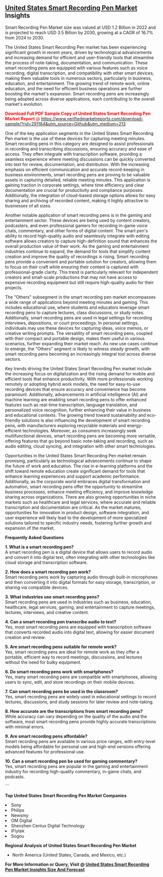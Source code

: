<h2><a href="https://www.verifiedmarketreports.com/download-sample/?rid=291184&amp;utm_source=Github&amp;utm_medium=213" target="_blank">United States Smart Recording Pen Market</a> Insights</h2><p>Smart Recording Pen Market size was valued at USD 1.2 Billion in 2022 and is projected to reach USD 3.5 Billion by 2030, growing at a CAGR of 16.7% from 2024 to 2030.</p><p><p>The United States Smart Recording Pen market has been experiencing significant growth in recent years, driven by technological advancements and increasing demand for efficient and user-friendly tools that streamline the process of note-taking, documentation, and communication. These smart recording pens are equipped with various features such as voice recording, digital transcription, and compatibility with other smart devices, making them valuable tools in numerous sectors, particularly in business, education, and entertainment. The growing trend of remote work, online education, and the need for efficient business operations are further boosting the market's expansion. Smart recording pens are increasingly being adopted across diverse applications, each contributing to the overall market's evolution.</p><p><p><span class=""><span style="color: #ff0000;"><strong>Download Full PDF Sample Copy of United States Smart Recording Pen Market Report</strong> @ </span><a href="https://www.verifiedmarketreports.com/download-sample/?rid=291184&amp;utm_source=Github&amp;utm_medium=213" target="_blank">https://www.verifiedmarketreports.com/download-sample/?rid=291184&amp;utm_source=Github&amp;utm_medium=213</a></span></p></p><p>One of the key application segments in the United States Smart Recording Pen market is the use of these devices for capturing meeting minutes. Smart recording pens in this category are designed to assist professionals in recording and transcribing discussions, ensuring accuracy and ease of access. They often integrate with transcription software, providing a seamless experience where meeting discussions can be quickly converted into text for review, documentation, and distribution. With the increasing emphasis on efficient communication and accurate record-keeping in business environments, smart recording pens are proving to be valuable assets in capturing detailed, reliable meeting minutes. This application is gaining traction in corporate settings, where time efficiency and clear documentation are crucial for productivity and compliance purposes. Additionally, the integration of cloud-based storage options allows for easy sharing and archiving of recorded content, making it highly attractive to businesses of all sizes.</p><p>Another notable application of smart recording pens is in the gaming and entertainment sector. These devices are being used by content creators, podcasters, and even professional gamers for recording in-game voice chats, commentary, and other forms of digital content. The smart pen's ability to record high-quality audio and seamlessly integrate with editing software allows creators to capture high-definition sound that enhances the overall production value of their work. As the gaming and entertainment industries continue to expand, the demand for tools that simplify content creation and improve the quality of recordings is rising. Smart recording pens provide a convenient and portable solution for creators, allowing them to focus on their craft while ensuring their content is captured with professional-grade clarity. This trend is particularly relevant for independent creators and small-scale productions that may not have access to expensive recording equipment but still require high-quality audio for their projects.</p><p>The "Others" subsegment in the smart recording pen market encompasses a wide range of applications beyond meeting minutes and gaming. This includes educational use, where students and educators leverage smart recording pens to capture lectures, class discussions, or study notes. Additionally, smart recording pens are used in legal settings for recording interviews, depositions, or court proceedings. In personal settings, individuals may use these devices for capturing ideas, voice memos, or creative writing prompts. The versatility of smart recording pens, coupled with their compact and portable design, makes them useful in various scenarios, further expanding their market reach. As new use cases continue to emerge, the "Others" segment is likely to witness steady growth, with smart recording pens becoming an increasingly integral tool across diverse sectors.</p><p>Key trends driving the United States Smart Recording Pen market include the increasing focus on digitalization and the rising demand for mobile and efficient tools that enhance productivity. With more professionals working remotely or adopting hybrid work models, the need for easy-to-use recording devices that ensure accuracy and convenience has become paramount. Additionally, advancements in artificial intelligence (AI) and machine learning are enabling smart recording pens to offer enhanced features such as real-time transcription, language translation, and personalized voice recognition, further enhancing their value in business and educational contexts. The growing trend toward sustainability and eco-friendly solutions is also influencing the development of smart recording pens, with manufacturers exploring recyclable materials and energy-efficient technologies. Moreover, as consumers increasingly seek multifunctional devices, smart recording pens are becoming more versatile, offering features that go beyond basic note-taking and recording, such as audio editing, cloud syncing, and integration with other smart technologies.</p><p>Opportunities in the United States Smart Recording Pen market remain promising, particularly as technological advancements continue to shape the future of work and education. The rise in e-learning platforms and the shift toward remote education create significant demand for tools that enhance learning experiences and support academic performance. Additionally, as the corporate world embraces digital transformation and automation, smart recording pens offer the opportunity to streamline business processes, enhance meeting efficiency, and improve knowledge sharing across organizations. There are also growing opportunities in niche markets such as healthcare and legal services, where accurate and reliable transcription and documentation are critical. As the market matures, opportunities for innovation in product design, software integration, and user experience will likely lead to the development of more specialized solutions tailored to specific industry needs, fostering further growth and expansion of the market.</p><p><b>Frequently Asked Questions</b></p><p><b>1. What is a smart recording pen?</b><br>A smart recording pen is a digital device that allows users to record audio and convert it into digital text, often integrating with other technologies like cloud storage and transcription software.</p><p><b>2. How does a smart recording pen work?</b><br>Smart recording pens work by capturing audio through built-in microphones and then converting it into digital formats for easy storage, transcription, or sharing via compatible devices.</p><p><b>3. What industries use smart recording pens?</b><br>Smart recording pens are used in industries such as business, education, healthcare, legal services, gaming, and entertainment to capture meetings, lectures, interviews, and creative content.</p><p><b>4. Can a smart recording pen transcribe audio to text?</b><br>Yes, most smart recording pens are equipped with transcription software that converts recorded audio into digital text, allowing for easier document creation and review.</p><p><b>5. Are smart recording pens suitable for remote work?</b><br>Yes, smart recording pens are ideal for remote work as they offer a portable, efficient way to record meetings, discussions, and lectures without the need for bulky equipment.</p><p><b>6. Do smart recording pens work with smartphones?</b><br>Yes, many smart recording pens are compatible with smartphones, allowing users to sync, edit, and store recordings on their mobile devices.</p><p><b>7. Can smart recording pens be used in the classroom?</b><br>Yes, smart recording pens are widely used in educational settings to record lectures, discussions, and study sessions for later review and note-taking.</p><p><b>8. How accurate are the transcriptions from smart recording pens?</b><br>While accuracy can vary depending on the quality of the audio and the software, most smart recording pens provide highly accurate transcriptions with minimal errors.</p><p><b>9. Are smart recording pens affordable?</b><br>Smart recording pens are available in various price ranges, with entry-level models being affordable for personal use and high-end versions offering advanced features for professional use.</p><p><b>10. Can a smart recording pen be used for gaming commentary?</b><br>Yes, smart recording pens are popular in the gaming and entertainment industry for recording high-quality commentary, in-game chats, and podcasts.</p>```</p><p><strong>Top United States Smart Recording Pen Market Companies</strong></p><div data-test-id=""><p><li>Sony</li><li> Philips</li><li> Newsmy</li><li> OM Digital</li><li> Shenzhen Cenlux Digital Technology</li><li> IFlytek</li><li> Sogou</li></p><div><strong>Regional Analysis of&nbsp;United States Smart Recording Pen Market</strong></div><ul><li dir="ltr"><p dir="ltr">North America&nbsp;(United States, Canada, and Mexico, etc.)</p></li></ul><p><strong>For More Information or Query, Visit @&nbsp;</strong><strong><a href="https://www.verifiedmarketreports.com/product/smart-recording-pen-market/?utm_source=Github&amp;utm_medium=213" target="_blank">United States Smart Recording Pen Market Insights Size And Forecast</a></strong></p></div>
